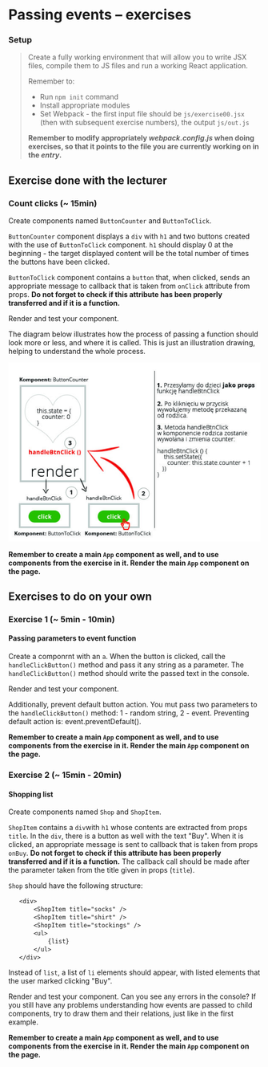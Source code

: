 # Passing events &ndash; exercises

### Setup

> Create a fully working environment that will allow you to write JSX files, compile them to JS files and run a working React application.
>
> Remember to:
> - Run ```npm init``` command
> - Install appropriate modules
> - Set Webpack - the first input file should be `js/exercise00.jsx` (then with subsequent exercise numbers), the output `js/out.js`
>
> **Remember to modify appropriately _webpack.config.js_ when doing exercises, so that it points to the file you are currently working on in the _entry_.**


## Exercise done with the lecturer

### Count clicks (~ 15min)

Create components named `ButtonCounter` and `ButtonToClick`.

`ButtonCounter` component displays a `div` with `h1` and two buttons created with the use of `ButtonToClick` component. `h1` should display 0 at the beginning - the target displayed content will be the total number of times the buttons have been clicked.

`ButtonToClick` component contains a `button` that, when clicked, sends an appropriate message to callback that is taken from `onClick` attribute from props. **Do not forget to check if this attribute has been properly transferred and if it is a function.**

Render and test your component.

The diagram below illustrates how the process of passing a function should look more or less, and where it is called. This is just an illustration drawing, helping to understand the whole process.

![Diagram for exercise 0](img/zadanie00.jpg "Schemat dla zadania 1")

**Remember to create a main `App` component as well, and to use components from the exercise in it. Render the main `App` component on the page.**


## Exercises to do on your own

### Exercise 1 (~ 5min - 10min)
#### Passing parameters to event function

Create a componrnt with an `a`. When the button is clicked, call the ```handleClickButton()``` method and pass it any string as a parameter. The ```handleClickButton()``` method should write the passed text in the console.

Render and test your component.

Additionally, prevent default button action. You mut pass two parameters to the ```handleClickButton()``` method:
1 - random string,
2 - event.
Preventing default action is: event.preventDefault().

**Remember to create a main `App` component as well, and to use components from the exercise in it. Render the main `App` component on the page.**


### Exercise 2 (~ 15min - 20min)
#### Shopping list

Create components named `Shop` and `ShopItem`.

`ShopItem` contains a `div`with `h1` whose contents are extracted from props `title`. In the `div`, there is a button as well with the text "Buy". When it is clicked, an appropriate message is sent to callback that is taken from props `onBuy`.  **Do not forget to check if this attribute has been properly transferred and if it is a function.** The callback call should be made after the parameter taken from the title given in props (`title`).

 `Shop` should have the following structure:

 ```JSX
    <div>
        <ShopItem title="socks" />
        <ShopItem title="shirt" />
        <ShopItem title="stockings" />
        <ul>
            {list}
        </ul>           
    </div>        
 ```

Instead of `list`, a list of `li` elements should appear, with listed elements that the user marked clicking "Buy".

Render and test your component. Can you see any errors in the console?
If you still have any problems understanding how events are passed to child components, try to draw them and their relations, just like in the first example.

**Remember to create a main `App` component as well, and to use components from the exercise in it. Render the main `App` component on the page.**
